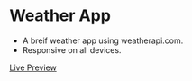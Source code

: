 # Weather App 
- A breif weather app using weatherapi.com.
- Responsive on all devices.

[Live Preview](https://weather-app.am0.tech)
